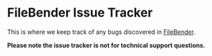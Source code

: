 # FileBender Issue Tracker

This is where we keep track of any bugs discovered in [FileBender](https://filebender.com).

**Please note the issue tracker is not for technical support questions.**
